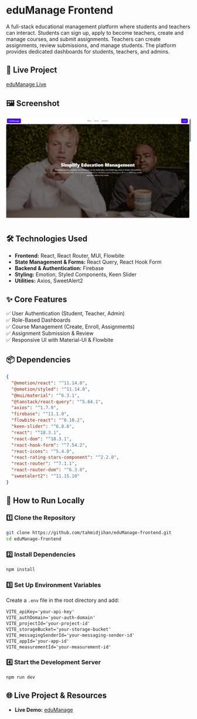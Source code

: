 
# eduManage Frontend  

A full-stack educational management platform where students and teachers can interact. Students can sign up, apply to become teachers, create and manage courses, and submit assignments. Teachers can create assignments, review submissions, and manage students. The platform provides dedicated dashboards for students, teachers, and admins.  

## 🔗 Live Project  
[eduManage Live](https://age-c8e12.web.app)  

## 🖼️ Screenshot  
<div>
  <img src="edumanage.jpg" />

</div>

## 🛠️ Technologies Used  
- **Frontend:** React, React Router, MUI, Flowbite  
- **State Management & Forms:** React Query, React Hook Form  
- **Backend & Authentication:** Firebase  
- **Styling:** Emotion, Styled Components, Keen Slider  
- **Utilities:** Axios, SweetAlert2  

## ✨ Core Features  
✅ User Authentication (Student, Teacher, Admin)  
✅ Role-Based Dashboards  
✅ Course Management (Create, Enroll, Assignments)  
✅ Assignment Submission & Review  
✅ Responsive UI with Material-UI & Flowbite  

## 📦 Dependencies  
```json
{
  "@emotion/react": "^11.14.0",
  "@emotion/styled": "^11.14.0",
  "@mui/material": "^6.3.1",
  "@tanstack/react-query": "^5.64.1",
  "axios": "^1.7.9",
  "firebase": "^11.1.0",
  "flowbite-react": "^0.10.2",
  "keen-slider": "^6.8.6",
  "react": "^18.3.1",
  "react-dom": "^18.3.1",
  "react-hook-form": "^7.54.2",
  "react-icons": "^5.4.0",
  "react-rating-stars-component": "^2.2.0",
  "react-router": "^7.1.1",
  "react-router-dom": "^6.3.0",
  "sweetalert2": "^11.15.10"
}
```  

## 🚀 How to Run Locally  

### 1️⃣ Clone the Repository  
```bash
git clone https://github.com/tahmidjihan/eduManage-frontend.git
cd eduManage-frontend
```  

### 2️⃣ Install Dependencies  
```bash
npm install
```  

### 3️⃣ Set Up Environment Variables  
Create a `.env` file in the root directory and add:  
```env
VITE_apiKey='your-api-key'
VITE_authDomain='your-auth-domain'
VITE_projectId='your-project-id'
VITE_storageBucket='your-storage-bucket'
VITE_messagingSenderId='your-messaging-sender-id'
VITE_appId='your-app-id'
VITE_measurementId='your-measurement-id'
```  

### 4️⃣ Start the Development Server  
```bash
npm run dev
```  

## 🌐 Live Project & Resources  
- **Live Demo:** [eduManage](https://age-c8e12.web.app)  

